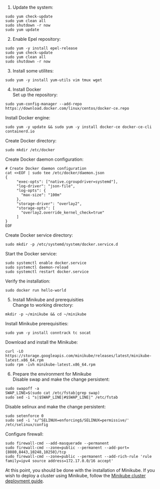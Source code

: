 1. Update the system:
```
sudo yum check-update
sudo yum clean all
sudo shutdown -r now
sudo yum update
```
2. Enable Epel repository:
```
sudo yum -y install epel-release
sudo yum check-update
sudo yum clean all
sudo shutdown -r now
```
3. Install some utilites:
```
sudo yum -y install yum-utils vim tmux wget
```
4. Install Docker  
Set up the repository:
```
sudo yum-config-manager --add-repo https://download.docker.com/linux/centos/docker-ce.repo
```
Install Docker engine:
```
sudo yum -y update && sudo yum -y install docker-ce docker-ce-cli containerd.io
```
Create Docker directory:
```
sudo mkdir /etc/docker
```
Create Docker daemon configuration:
```
# Create Docker daemon configuration
cat <<EOF | sudo tee /etc/docker/daemon.json
{
     "exec-opts": ["native.cgroupdriver=systemd"],
     "log-driver": "json-file",
     "log-opts": {
       "max-size": "100m"
     },
     "storage-driver": "overlay2",
     "storage-opts": [
       "overlay2.override_kernel_check=true"
     ]
}
EOF
```
Create Docker service directory:
```
sudo mkdir -p /etc/systemd/system/docker.service.d
```
Start the Docker service:
```
sudo systemctl enable docker.service
sudo systemctl daemon-reload
sudo systemctl restart docker.service
```
Verify the installation:
```
sudo docker run hello-world
```

5. Install Minikube and prerequisities  
Change to working directory:
```
mkdir -p ~/minikube && cd ~/minikube
```
Install Minikube prerequisities:
```
sudo yum -y install conntrack tc socat
```
Download and install the Minikube:
```
curl -LO https://storage.googleapis.com/minikube/releases/latest/minikube-latest.x86_64.rpm
sudo rpm -ivh minikube-latest.x86_64.rpm
```

6. Prepare the environment for Minikube  
Disable swap and make the change persistent:
```
sudo swapoff -a
SWAP_LINE=$(sudo cat /etc/fstab|grep swap)
sudo sed -i "s|$SWAP_LINE|#$SWAP_LINE|" /etc/fstab
```
Disable selinux and make the change persistent:
```
sudo setenforce 0
sudo sed -i 's/^SELINUX=enforcing$/SELINUX=permissive/' /etc/selinux/config
```
Configure firewall:
```
sudo firewall-cmd --add-masquerade --permanent
sudo firewall-cmd --zone=public --permanent --add-port={8080,8443,10248,10250}/tcp
sudo firewall-cmd --zone=public --permanent --add-rich-rule 'rule family=ipv4 source address=172.17.0.0/16 accept'
```

At this point, you should be done with the installation of Minikube. If you wish
to deploy a cluster using Minikube, follow the [Minikube cluster deployment guide](../cluster-deployment/minikube.md).
